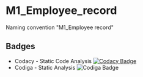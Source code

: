 # M1_Employee_record
Naming convention "M1_Employee record"
## Badges
*   Codacy - Static Code Analysis [![Codacy Badge](https://app.codacy.com/project/badge/Grade/4335f039d26149ed9f3d280d81fcc4b0)](https://www.codacy.com/gh/lethinjoo/M1_Employee_record/dashboard?utm_source=github.com&amp;utm_medium=referral&amp;utm_content=lethinjoo/M1_Employee_record&amp;utm_campaign=Badge_Grade)
*   Codiga - Static Analysis ![Codiga Badge](https://api.codiga.io/project/32338/score/svg)
